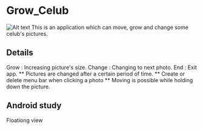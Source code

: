# Grow_Celub
![Alt text](/C:\Users\mypc\Desktop/to/ㅎㅎ.png)
This is an application which can move, grow and change some celub's pictures.

## Details
Grow : Increasing picture's size.
Change : Changing to next photo.
End : Exit app.
** Pictures are changed after a certain period of time.
** Create or delete menu bar when clicking a photo 
** Moving is possible while holding down the picture.

## Android study
Floationg view
